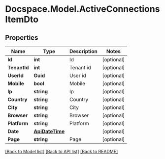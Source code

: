 # Docspace.Model.ActiveConnectionsItemDto

## Properties

Name | Type | Description | Notes
------------ | ------------- | ------------- | -------------
**Id** | **int** | Id | [optional] 
**TenantId** | **int** | Tenant id | [optional] 
**UserId** | **Guid** | User id | [optional] 
**Mobile** | **bool** | Mobile | [optional] 
**Ip** | **string** | Ip | [optional] 
**Country** | **string** | Country | [optional] 
**City** | **string** | City | [optional] 
**Browser** | **string** | Browser | [optional] 
**Platform** | **string** | Platform | [optional] 
**Date** | [**ApiDateTime**](ApiDateTime.md) |  | [optional] 
**Page** | **string** | Page | [optional] 

[[Back to Model list]](../README.md#documentation-for-models) [[Back to API list]](../README.md#documentation-for-api-endpoints) [[Back to README]](../README.md)

